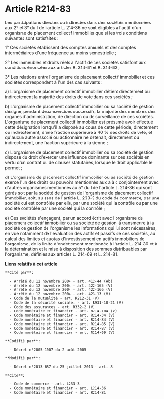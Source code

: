 # Article R214-83

Les participations directes ou indirectes dans des sociétés mentionnées aux 2° et 3° du I de l'article L. 214-36 ne sont
éligibles à l'actif d'un organisme de placement collectif immobilier que si les trois conditions suivantes sont
satisfaites : 

1° Ces sociétés établissent des comptes annuels et des comptes intermédiaires d'une fréquence au moins semestrielle ; 

2° Les immeubles et droits réels à l'actif de ces sociétés satisfont aux conditions énoncées aux articles R. 214-81 et R.
214-82 ; 

3° Les relations entre l'organisme de placement collectif immobilier et ces sociétés correspondent à l'un des cas suivants : 

a) L'organisme de placement collectif immobilier détient directement ou indirectement la majorité des droits de vote dans ces
sociétés ; 

b) L'organisme de placement collectif immobilier ou sa société de gestion désigne, pendant deux exercices successifs, la
majorité des membres des organes d'administration, de direction ou de surveillance de ces sociétés. L'organisme de placement
collectif immobilier est présumé avoir effectué cette désignation lorsqu'il a disposé au cours de cette période, directement
ou indirectement, d'une fraction supérieure à 40 % des droits de vote, et qu'aucun autre associé ou actionnaire ne détenait,
directement ou indirectement, une fraction supérieure à la sienne ; 

c) L'organisme de placement collectif immobilier ou sa société de gestion dispose du droit d'exercer une influence dominante
sur ces sociétés en vertu d'un contrat ou de clauses statutaires, lorsque le droit applicable le permet ; 

d) L'organisme de placement collectif immobilier ou sa société de gestion exerce l'un des droits ou pouvoirs mentionnés aux a
à c conjointement avec d'autres organismes mentionnés au 5° du I de l'article L. 214-36 qui sont gérés soit par la société de
gestion de l'organisme de placement collectif immobilier, soit, au sens de l'article L. 233-3 du code de commerce, par une
société qui est contrôlée par elle, par une société qui la contrôle ou par une société contrôlée par une société qui la
contrôle ; 

e) Ces sociétés s'engagent, par un accord écrit avec l'organisme de placement collectif immobilier ou sa société de gestion,
à transmettre à la société de gestion de l'organisme les informations qui lui sont nécessaires, en vue notamment de
l'évaluation des actifs et passifs de ces sociétés, au calcul des limites et quotas d'investissement en actifs immobiliers de
l'organisme, de la limite d'endettement mentionnée à l'article L. 214-39 et à la détermination et la mise à disposition des
sommes distribuables par l'organisme, définies aux articles L. 214-69 et L. 214-81.

**Liens relatifs à cet article**

	**Cité par**:

	  - Arrêté du 12 novembre 2004 - art. 412-44 (Ab)
	  - Arrêté du 12 novembre 2004 - art. 422-165 (V)
	  - Arrêté du 12 novembre 2004 - art. 422-166 (V)
	  - Arrêté du 12 novembre 2004 - art. 423-13 (V)
	  - Code de la mutualité - art. R212-31 (V)
	  - Code de la sécurité sociale. - art. R931-10-21 (V)
	  - Code des assurances - art. R332-2 (V)
	  - Code monétaire et financier - art. R214-104 (V)
	  - Code monétaire et financier - art. R214-34 (V)
	  - Code monétaire et financier - art. R214-84 (V)
	  - Code monétaire et financier - art. R214-85 (V)
	  - Code monétaire et financier - art. R214-87 (V)
	  - Code monétaire et financier - art. R214-89 (V)

	**Codifié par**:

	  - Décret n°2005-1007 du 2 août 2005

	**Modifié par**:

	  - Décret n°2013-687 du 25 juillet 2013 - art. 8

	**Cite**:

	  - Code de commerce - art. L233-3
	  - Code monétaire et financier - art. L214-36
	  - Code monétaire et financier - art. R214-81
